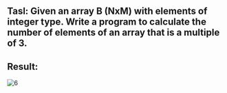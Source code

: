 ## Tasl: Given an array B (NxM) with elements of integer type. Write a program to calculate the number of elements of an array that is a multiple of 3.

## Result: 

![6](https://github.com/demurre/CPPLearning/assets/117121382/2eedf3d3-21c4-490f-a5c5-46c955252d16)
